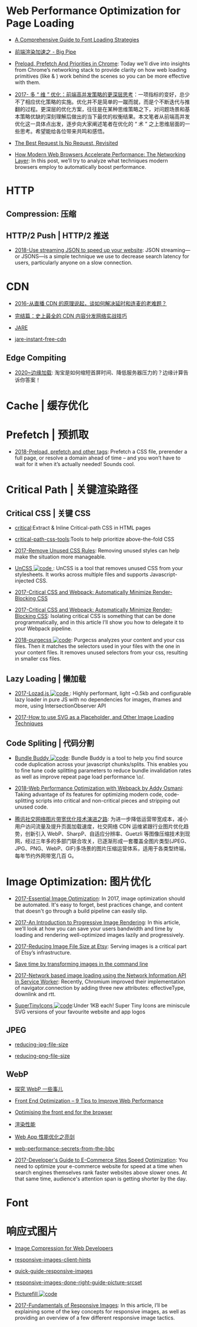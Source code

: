 # Web Performance Optimization for Page Loading

- [A Comprehensive Guide to Font Loading Strategies](https://www.zachleat.com/web/comprehensive-webfonts/#abstain)

- [前端渲染加速之 - Big Pipe](http://tech.dianwoda.com/2016/10/26/big-pipe-web-page-rendering-acceleration/)

- [Preload, Prefetch And Priorities in Chrome](https://parg.co/bhM): Today we’ll dive into insights from Chrome’s networking stack to provide clarity on how web loading primitives (like <link rel=“preload”> & <link rel=“prefetch”>) work behind the scenes so you can be more effective with them.

- [2017- 多 “ 维 ” 优化：前端高并发策略的更深层思考](https://parg.co/bIv)：一项指标的变好，总少不了相应优化策略的实施。优化并不是简单的一蹴而就，而是个不断迭代与推翻的过程。更深层的优化方案，往往是在某种思维策略之下，对问题场景和基本策略优缺的深刻理解后做出的当下最优的权衡结果。本文笔者从前端高并发优化这一具体点出发，逐步向大家阐述笔者在优化的 “ 术 ” 之上思维层面的一些思考。希望能给各位带来共鸣和感悟。

- [The Best Request Is No Request, Revisited](https://alistapart.com/article/the-best-request-is-no-request-revisited)

- [How Modern Web Browsers Accelerate Performance: The Networking Layer](https://parg.co/UtY): In this post, we’ll try to analyze what techniques modern browsers employ to automatically boost performance.

# HTTP

## Compression: 压缩

## HTTP/2 Push | HTTP/2 推送

- [2018-Use streaming JSON to speed up your website](https://instantdomainsearch.com/articles/streaming-json-jsons/): JSON streaming—or JSONS—is a simple technique we use to decrease search latency for users, particularly anyone on a slow connection.

# CDN

- [2016-从直播 CDN 的原理说起，谈如何解决延时和连麦的老难题？](https://parg.co/UtK)

- [完结篇：史上最全的 CDN 内容分发网络实战技巧](http://mp.weixin.qq.com/s/a9rxbe8Zj8TZGhTVQPBzyQ)

- [JARE](http://www.jare.io/)

- [jare-instant-free-cdn](http://www.yegor256.com/2016/03/30/jare-instant-free-cdn.html)

## Edge Compiting

- [2020~边缘加载](https://mp.weixin.qq.com/s/8Nig2vYMUmtcEw0A7jt1yA): 淘宝是如何缩短首屏时间、降低服务器压力的？边缘计算告诉你答案！

# Cache | 缓存优化

# Prefetch | 预抓取

- [2018-Preload, prefetch and other <link> tags](https://3perf.com/blog/link-rels/): Prefetch a CSS file, prerender a full page, or resolve a domain ahead of time – and you won’t have to wait for it when it’s actually needed! Sounds cool.

# Critical Path | 关键渲染路径

## Critical CSS | 关键 CSS

- [critical](https://github.com/addyosmani/critical):Extract & Inline Critical-path CSS in HTML pages

- [critical-path-css-tools](https://github.com/addyosmani/critical-path-css-tools):Tools to help prioritize above-the-fold CSS

- [2017-Remove Unused CSS Rules](https://parg.co/bDk): Removing unused styles can help make the situation more manageable.

- [UnCSS ![code](https://ng-tech.icu/assets/code.svg) ](https://github.com/giakki/uncss): UnCSS is a tool that removes unused CSS from your stylesheets. It works across multiple files and supports Javascript-injected CSS.

- [2017-Critical CSS and Webpack: Automatically Minimize Render-Blocking CSS](https://parg.co/bwo)

- [2017-Critical CSS and Webpack: Automatically Minimize Render-Blocking CSS](https://vuejsdevelopers.com/2017/07/24/critical-css-webpack/): Isolating critical CSS is something that can be done programmatically, and in this article I’ll show you how to delegate it to your Webpack pipeline.

- [2018-purgecss ![code](https://ng-tech.icu/assets/code.svg)](https://github.com/FullHuman/purgecss): Purgecss analyzes your content and your css files. Then it matches the selectors used in your files with the one in your content files. It removes unused selectors from your css, resulting in smaller css files.

## Lazy Loading | 懒加载

- [2017-Lozad.js ![code](https://ng-tech.icu/assets/code.svg) ](https://github.com/ApoorvSaxena/lozad.js): Highly performant, light ~0.5kb and configurable lazy loader in pure JS with no dependencies for images, iframes and more, using IntersectionObserver API

- [2017-How to use SVG as a Placeholder, and Other Image Loading Techniques](https://parg.co/UEY)

## Code Spliting | 代码分割

- [Bundle Buddy ![code](https://ng-tech.icu/assets/code.svg)](https://github.com/samccone/bundle-buddy): Bundle Buddy is a tool to help you find source code duplication across your javascript chunks/splits. This enables you to fine tune code splitting parameters to reduce bundle invalidation rates as well as improve repeat page load performance \o/.

- [2018-Web Performance Optimization with Webpack by Addy Osmani](https://parg.co/UXN): Taking advantage of its features for optimizing modern code, code-splitting scripts into critical and non-critical pieces and stripping out unused code.

- [腾讯社交网络图片带宽优化技术演进之路](https://parg.co/Ua4): 为进一步降低运营带宽成本，减小用户访问流量及提升页面加载速度，社交网络 CDN 运维紧跟行业图片优化趋势，创新引入 WebP、SharpP、自适应分辨率、Guetzli 等图像压缩技术到现网，经过三年多的多部门联合攻关，已逐渐形成一套覆盖全图片类型(JPEG、JPG、PNG、WebP、GIF)多场景的图片压缩运营体系，适用于各类型终端，每年节约外网带宽几百 G。

# Image Optimization: 图片优化

- [2017-Essential Image Optimization](https://images.guide/): In 2017, image optimization should be automated. It's easy to forget, best practices change, and content that doesn't go through a build pipeline can easily slip.

- [2017-An Introduction to Progressive Image Rendering](https://parg.co/bLp): In this article, we’ll look at how you can save your users bandwidth and time by loading and rendering well-optimized images lazily and progressively.

- [2017-Reducing Image File Size at Etsy](https://parg.co/bvn): Serving images is a critical part of Etsy’s infrastructure.

- [Save time by transforming images in the command line](http://6me.us/WYOP1)

- [2017-Network based image loading using the Network Information API in Service Worker](https://parg.co/U5N): Recently, Chromium improved their implementation of navigator.connection by adding three new attributes: effectiveType, downlink and rtt.

- [SuperTinyIcons ![code](https://ng-tech.icu/assets/code.svg)](https://github.com/edent/SuperTinyIcons):Under 1KB each! Super Tiny Icons are miniscule SVG versions of your favourite website and app logos

## JPEG

- [reducing-jpg-file-size](https://medium.com/@duhroach/reducing-jpg-file-size-e5b27df3257c#.jdegycys9)

- [reducing-png-file-size](https://medium.com/@duhroach/reducing-png-file-size-8473480d0476#.pxfmpayr1)

## WebP

- [探究 WebP 一些事儿](https://aotu.io/notes/2016/06/23/explore-something-of-webp/)

- [Front End Optimization – 9 Tips to Improve Web Performance](https://www.keycdn.com/blog/front-end-optimization/)

- [Optimising the front end for the browser](https://hackernoon.com/optimising-the-front-end-for-the-browser-f2f51a29c572?source=reading_list---------1-1---------)

- [渲染性能](https://github.com/sundway/blog/issues/2)

- [Web App 性能优化之亮剑](http://insights.thoughtworkers.org/web-apps-performance-optimization/)

- [web-performance-secrets-from-the-bbc](https://medium.com/net-magazine/web-performance-secrets-from-the-bbc-d4b01f869752#.hwhq6jcbn)

- [2017-Developer's Guide to E-Commerce Sites Speed Optimization](https://parg.co/U6q): You need to optimize your e-commerce website for speed at a time when search engines themselves rank faster websites above slower ones. At that same time, audience's attention span is getting shorter by the day.

# Font

# 响应式图片

- [Image Compression for Web Developers](http://www.html5rocks.com/en/tutorials/speed/img-compression/)

- [responsive-images-client-hints](https://davidwalsh.name/responsive-images-client-hints)

- [quick-guide-responsive-images](http://slicejack.com/quick-guide-responsive-images/)

- [responsive-images-done-right-guide-picture-srcset](https://www.smashingmagazine.com/2014/05/responsive-images-done-right-guide-picture-srcset/)

- [Picturefill ![code](https://ng-tech.icu/assets/code.svg)](https://github.com/scottjehl/picturefill)

- [2017-Fundamentals of Responsive Images](https://www.lullabot.com/articles/fundamentals-of-responsive-images): In this article, I’ll be explaining some of the key concepts for responsive images, as well as providing an overview of a few different responsive image tactics.
